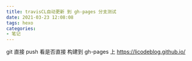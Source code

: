 ```yaml
---
title: travisCL自动更新 到 gh-pages 分支测试
date: 2021-03-23 12:08:08
tags: hexo
categories:
- 笔记
---
```



git 直接 push 看是否直接 构建到 gh-pages 上 https://licodeblog.github.io/

